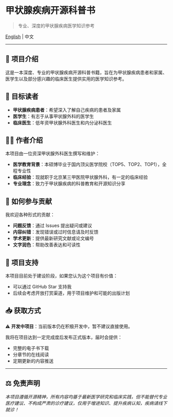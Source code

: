 # 甲状腺疾病开源科普书

> 专业、深度的甲状腺疾病医学知识参考

[English](README_en.md) | 中文

---

## 📖 项目介绍

这是一本深度、专业的甲状腺疾病开源科普书籍，旨在为甲状腺疾病患者和家属、医学生以及部分感兴趣的临床医生提供实用的医学知识参考。

## 🎯 目标读者

- **甲状腺疾病患者**：希望深入了解自己疾病的患者及家属
- **医学生**：有志于从事甲状腺外科的医学生
- **临床医生**：低年资甲状腺外科医生和内分泌科医生

## 👨‍⚕️ 作者介绍

本项目由一位资深甲状腺外科医生撰写和维护：

- **医学教育背景**：本硕博毕业于国内顶尖医学院校（TOP5、TOP2、TOP1），全程专业性
- **临床经验**：现就职于北京某三甲医院甲状腺外科，有一定的临床经验
- **专业理念**：致力于甲状腺疾病的科普教育和开源知识分享

## 🤝 如何参与贡献

我欢迎各种形式的贡献：

- **问题反馈**：通过 Issues 提出疑问或建议
- **内容纠错**：发现错误或过时信息请及时反馈
- **学术更新**：提供最新研究文献或论文编号
- **文字润色**：帮助改善表达和可读性

## 💪 项目支持

本项目目前处于建设阶段，如果您认为这个项目有价值：

- 可以通过 GitHub Star 支持我
- 后续会考虑开放打赏渠道，用于项目维护和可能的出版计划

## 📥 获取方式

⚠️ **开发中项目**：当前版本仍在积极开发中，暂不建议直接使用。

我将在项目达到一定完成度后发布正式版本，届时会提供：

- 完整的电子书下载
- 分章节的在线阅读
- 定期更新的内容推送

---

## ⚖️ 免责声明

*本项目遵循开源精神，所有内容均基于最新医学研究和临床实践，但不能替代专业医疗建议、不构成严肃的诊疗建议，仅用于增进知识、提升疾病认知，疾病请线下就诊！*